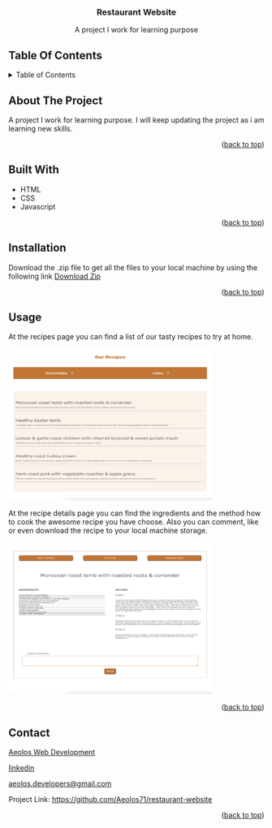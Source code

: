 <a name="readme-top"></a>
<h3 align="center">Restaurant Website</h3>

<p align="center">
  A project I work for learning purpose
</p>



<!-- TABLE OF CONTENTS -->
## Table Of Contents
<details>
  <summary>Table of Contents</summary>
  <ol>
    <li><a href="#about-the-project">About The Project</a></li>
    <li><a href="#built-with">Built With</a></li>
    <li><a href="#installation">Installation</a></li>
    <li><a href="#usage">Usage</a></li>
    <li><a href="#contact">Contact</a></li>
  </ol>
</details>

<!-- ABOUT THE PROJECT -->
## About The Project

A project I work for learning purpose. I will keep updating the project as i am learning new skills.

<p align="right">(<a href="#readme-top">back to top</a>)</p>

## Built With

* HTML
* CSS
* Javascript

<p align="right">(<a href="#readme-top">back to top</a>)</p>

## Installation

Download the .zip file to get all the files to your local machine by using the following link
<a href="https://github.com/Aeolos71/restaurant-website/archive/refs/heads/main.zip">Download Zip</a>

<p align="right">(<a href="#readme-top">back to top</a>)</p>



<!-- USAGE EXAMPLES -->
## Usage
At the recipes page you can find a list of our tasty recipes to try at home.

<img src="our-recipes.png" width="400" height="300">


At the recipe details page you can find the ingredients and the method how to cook the awesome recipe you have choose.
Also you can comment, like or even download the recipe to your local machine storage.

<img src="recipe-details.png" width="400" height="300">

<p align="right">(<a href="#readme-top">back to top</a>)</p>


<!-- CONTACT -->
## Contact

<a href="https://aeolos.co.uk">Aeolos Web Development</a>

[linkedin](https://www.linkedin.com/in/dimitrios-dimitriou-638133146/) 

aeolos.developers@gmail.com

Project Link: https://github.com/Aeolos71/restaurant-website

<p align="right">(<a href="#readme-top">back to top</a>)</p>
